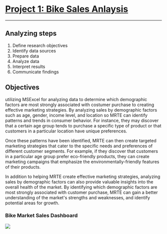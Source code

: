 

# [Project 1: Bike Sales Anlaysis](https://github.com/andragit/BikeMarketAnalyze)
---
## Analyzing steps
1. Define research objectives
2. Identify data sources
3. Prepare data
4. Analyze data
5. Interpret results
6. Communicate findings

## Objectives

utilizing MSExcel for analyzing  data to determine which demographic factors are most strongly associated with costumer purchase to creating effective marketing strategies. By analyzing sales by demographic factors such as age, gender, income level, and location so MRTE can identify patterns and trends in consumer behavior. For instance, they may discover that a certain age group tends to purchase a specific type of product or that customers in a particular location have unique preferences.

Once these patterns have been identified, MRTE can then create targeted marketing strategies that cater to the specific needs and preferences of different customer segments. For example, if they discover that customers in a particular age group prefer eco-friendly products, they can create marketing campaigns that emphasize the environmentally-friendly features of their products.

In addition to helping MRTE create effective marketing strategies, analyzing sales by demographic factors can also provide valuable insights into the overall health of the market. By identifying which demographic factors are most strongly associated with customer purchase, MRTE can gain a better understanding of the market's strengths and weaknesses, and identify potential areas for growth.

### Bike Market Sales Dashboard 
![](https://github.com/andragit/BikeMarketAnalyze/blob/c750a6911ead5c44c48c6784d18a6227d16a5342/bike%20market%20analyze%20dashboard.png)
